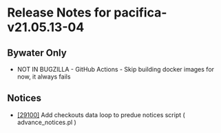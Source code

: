 
# Release Notes for pacifica-v21.05.13-04

## Bywater Only

- NOT IN BUGZILLA - GitHub Actions - Skip building docker images for now, it always fails

## Notices

- [[29100]](http://bugs.koha-community.org/bugzilla3/show_bug.cgi?id=29100) Add checkouts data loop to predue notices script ( advance_notices.pl )



